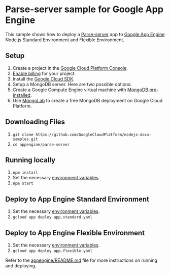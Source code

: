# Parse-server sample for Google App Engine

This sample shows how to deploy a [Parse-server](https://github.com/ParsePlatform/parse-server)
app to [Google App Engine](https://cloud.google.com/appengine) Node.js Standard
Environment and Flexible Environment.

## Setup

1. Create a project in the [Google Cloud Platform Console](https://console.cloud.google.com/).
1. [Enable billing](https://console.cloud.google.com/project/_/settings) for your project.
1. Install the [Google Cloud SDK](https://cloud.google.com/sdk/).
1. Setup a MongoDB server. Here are two possible options:
  1. Create a Google Compute Engine virtual machine with [MongoDB pre-installed](https://cloud.google.com/launcher/?q=mongodb).
  1. Use [MongoLab](https://mongolab.com/google/) to create a free MongoDB deployment on Google Cloud Platform.

## Downloading Files

1. `git clone https://github.com/GoogleCloudPlatform/nodejs-docs-samples.git`
1. `cd appengine/parse-server`

## Running locally

1. `npm install`
1. Set the necessary [environment variables](https://github.com/GoogleCloudPlatform/nodejs-docs-samples/blob/master/appengine/parse-server/config.json).
1. `npm start`

## Deploy to App Engine Standard Environment

1. Set the necessary [environment variables](https://github.com/GoogleCloudPlatform/nodejs-docs-samples/blob/master/appengine/parse-server/config.json).
1. `gcloud app deploy app.standard.yaml`

## Deploy to App Engine Flexible Environment

1. Set the necessary [environment variables](https://github.com/GoogleCloudPlatform/nodejs-docs-samples/blob/master/appengine/parse-server/config.json).
1. `gcloud app deploy app.flexible.yaml`

Refer to the [appengine/README.md](../README.md) file for more instructions on
running and deploying.
